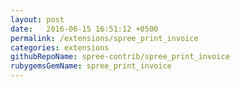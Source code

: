 ```yaml
---
layout: post
date:   2016-06-15 16:51:12 +0500
permalink: /extensions/spree_print_invoice
categories: extensions
githubRepoName: spree-contrib/spree_print_invoice
rubygemsGemName: spree_print_invoice
---
```

